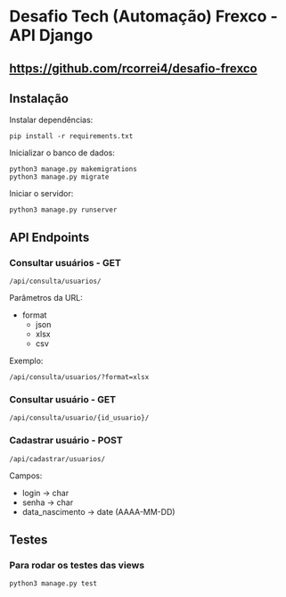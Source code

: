 # Desafio Tech (Automação) Frexco - API Django
## https://github.com/rcorrei4/desafio-frexco

## Instalação
Instalar dependências:
```
pip install -r requirements.txt
```
Inicializar o banco de dados:
```
python3 manage.py makemigrations
python3 manage.py migrate
```
Iniciar o servidor:
```
python3 manage.py runserver
```

## API Endpoints
### Consultar usuários - GET
```
/api/consulta/usuarios/
```
Parâmetros da URL:
- format
	- json
	- xlsx
	- csv

Exemplo:
```
/api/consulta/usuarios/?format=xlsx
```
### Consultar usuário - GET
```
/api/consulta/usuario/{id_usuario}/
```
### Cadastrar usuário - POST
```
/api/cadastrar/usuarios/
```
Campos:
- login -> char
- senha -> char
- data_nascimento -> date (AAAA-MM-DD)

## Testes
### Para rodar os testes das views
```
python3 manage.py test
```